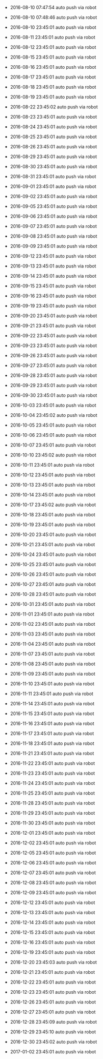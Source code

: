 -  2016-08-10 07:47:54 auto push via robot

-  2016-08-10 07:48:46 auto push via robot

-  2016-08-10 23:45:01 auto push via robot

-  2016-08-11 23:45:01 auto push via robot

-  2016-08-12 23:45:01 auto push via robot

-  2016-08-15 23:45:01 auto push via robot

-  2016-08-16 23:45:01 auto push via robot

-  2016-08-17 23:45:01 auto push via robot

-  2016-08-18 23:45:01 auto push via robot

-  2016-08-19 23:45:01 auto push via robot

-  2016-08-22 23:45:02 auto push via robot

-  2016-08-23 23:45:01 auto push via robot

-  2016-08-24 23:45:01 auto push via robot

-  2016-08-25 23:45:01 auto push via robot

-  2016-08-26 23:45:01 auto push via robot

-  2016-08-29 23:45:01 auto push via robot

-  2016-08-30 23:45:01 auto push via robot

-  2016-08-31 23:45:01 auto push via robot

-  2016-09-01 23:45:01 auto push via robot

-  2016-09-02 23:45:01 auto push via robot

-  2016-09-05 23:45:01 auto push via robot

-  2016-09-06 23:45:01 auto push via robot

-  2016-09-07 23:45:01 auto push via robot

-  2016-09-08 23:45:01 auto push via robot

-  2016-09-09 23:45:01 auto push via robot

-  2016-09-12 23:45:01 auto push via robot

-  2016-09-13 23:45:01 auto push via robot

-  2016-09-14 23:45:01 auto push via robot

-  2016-09-15 23:45:01 auto push via robot

-  2016-09-16 23:45:01 auto push via robot

-  2016-09-19 23:45:01 auto push via robot

-  2016-09-20 23:45:01 auto push via robot

-  2016-09-21 23:45:01 auto push via robot

-  2016-09-22 23:45:01 auto push via robot

-  2016-09-23 23:45:01 auto push via robot

-  2016-09-26 23:45:01 auto push via robot

-  2016-09-27 23:45:01 auto push via robot

-  2016-09-28 23:45:01 auto push via robot

-  2016-09-29 23:45:01 auto push via robot

-  2016-09-30 23:45:01 auto push via robot

-  2016-10-03 23:45:01 auto push via robot

-  2016-10-04 23:45:02 auto push via robot

-  2016-10-05 23:45:01 auto push via robot

-  2016-10-06 23:45:01 auto push via robot

-  2016-10-07 23:45:01 auto push via robot

-  2016-10-10 23:45:02 auto push via robot

-  2016-10-11 23:45:01 auto push via robot

-  2016-10-12 23:45:01 auto push via robot

-  2016-10-13 23:45:01 auto push via robot

-  2016-10-14 23:45:01 auto push via robot

-  2016-10-17 23:45:02 auto push via robot

-  2016-10-18 23:45:01 auto push via robot

-  2016-10-19 23:45:01 auto push via robot

-  2016-10-20 23:45:01 auto push via robot

-  2016-10-21 23:45:01 auto push via robot

-  2016-10-24 23:45:01 auto push via robot

-  2016-10-25 23:45:01 auto push via robot

-  2016-10-26 23:45:01 auto push via robot

-  2016-10-27 23:45:01 auto push via robot

-  2016-10-28 23:45:01 auto push via robot

-  2016-10-31 23:45:01 auto push via robot

-  2016-11-01 23:45:01 auto push via robot

-  2016-11-02 23:45:01 auto push via robot

-  2016-11-03 23:45:01 auto push via robot

-  2016-11-04 23:45:01 auto push via robot

-  2016-11-07 23:45:01 auto push via robot

-  2016-11-08 23:45:01 auto push via robot

-  2016-11-09 23:45:01 auto push via robot

-  2016-11-10 23:45:01 auto push via robot

-  2016-11-11 23:45:01 auto push via robot

-  2016-11-14 23:45:01 auto push via robot

-  2016-11-15 23:45:01 auto push via robot

-  2016-11-16 23:45:01 auto push via robot

-  2016-11-17 23:45:01 auto push via robot

-  2016-11-18 23:45:01 auto push via robot

-  2016-11-21 23:45:01 auto push via robot

-  2016-11-22 23:45:01 auto push via robot

-  2016-11-23 23:45:01 auto push via robot

-  2016-11-24 23:45:01 auto push via robot

-  2016-11-25 23:45:01 auto push via robot

-  2016-11-28 23:45:01 auto push via robot

-  2016-11-29 23:45:01 auto push via robot

-  2016-11-30 23:45:01 auto push via robot

-  2016-12-01 23:45:01 auto push via robot

-  2016-12-02 23:45:01 auto push via robot

-  2016-12-05 23:45:01 auto push via robot

-  2016-12-06 23:45:01 auto push via robot

-  2016-12-07 23:45:01 auto push via robot

-  2016-12-08 23:45:01 auto push via robot

-  2016-12-09 23:45:01 auto push via robot

-  2016-12-12 23:45:01 auto push via robot

-  2016-12-13 23:45:01 auto push via robot

-  2016-12-14 23:45:01 auto push via robot

-  2016-12-15 23:45:01 auto push via robot

-  2016-12-16 23:45:01 auto push via robot

-  2016-12-19 23:45:01 auto push via robot

-  2016-12-20 23:45:03 auto push via robot

-  2016-12-21 23:45:01 auto push via robot

-  2016-12-22 23:45:01 auto push via robot

-  2016-12-23 23:45:01 auto push via robot

-  2016-12-26 23:45:01 auto push via robot

-  2016-12-27 23:45:01 auto push via robot

-  2016-12-28 23:45:09 auto push via robot

-  2016-12-29 23:45:10 auto push via robot

-  2016-12-30 23:45:02 auto push via robot

-  2017-01-02 23:45:01 auto push via robot

